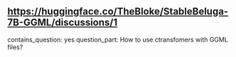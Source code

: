 ## https://huggingface.co/TheBloke/StableBeluga-7B-GGML/discussions/1

contains_question: yes
question_part: How to use ctransfomers with GGML files?